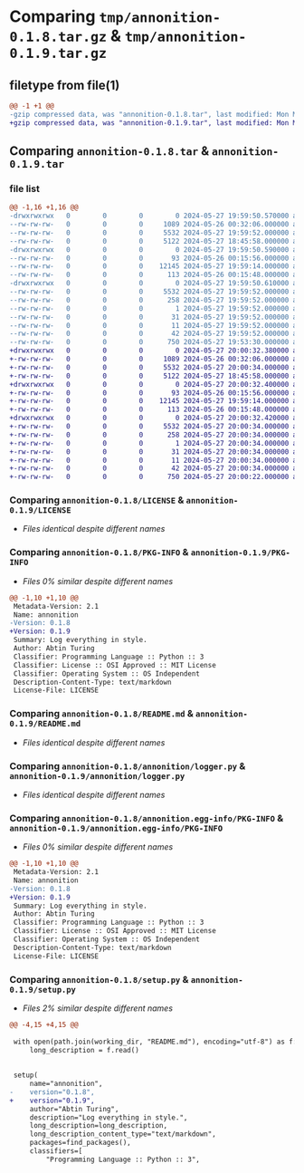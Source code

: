 # Comparing `tmp/annonition-0.1.8.tar.gz` & `tmp/annonition-0.1.9.tar.gz`

## filetype from file(1)

```diff
@@ -1 +1 @@
-gzip compressed data, was "annonition-0.1.8.tar", last modified: Mon May 27 19:59:50 2024, max compression
+gzip compressed data, was "annonition-0.1.9.tar", last modified: Mon May 27 20:00:32 2024, max compression
```

## Comparing `annonition-0.1.8.tar` & `annonition-0.1.9.tar`

### file list

```diff
@@ -1,16 +1,16 @@
-drwxrwxrwx   0        0        0        0 2024-05-27 19:59:50.570000 annonition-0.1.8/
--rw-rw-rw-   0        0        0     1089 2024-05-26 00:32:06.000000 annonition-0.1.8/LICENSE
--rw-rw-rw-   0        0        0     5532 2024-05-27 19:59:52.000000 annonition-0.1.8/PKG-INFO
--rw-rw-rw-   0        0        0     5122 2024-05-27 18:45:58.000000 annonition-0.1.8/README.md
-drwxrwxrwx   0        0        0        0 2024-05-27 19:59:50.590000 annonition-0.1.8/annonition/
--rw-rw-rw-   0        0        0       93 2024-05-26 00:15:56.000000 annonition-0.1.8/annonition/__init__.py
--rw-rw-rw-   0        0        0    12145 2024-05-27 19:59:14.000000 annonition-0.1.8/annonition/logger.py
--rw-rw-rw-   0        0        0      113 2024-05-26 00:15:48.000000 annonition-0.1.8/annonition/main.py
-drwxrwxrwx   0        0        0        0 2024-05-27 19:59:50.610000 annonition-0.1.8/annonition.egg-info/
--rw-rw-rw-   0        0        0     5532 2024-05-27 19:59:52.000000 annonition-0.1.8/annonition.egg-info/PKG-INFO
--rw-rw-rw-   0        0        0      258 2024-05-27 19:59:52.000000 annonition-0.1.8/annonition.egg-info/SOURCES.txt
--rw-rw-rw-   0        0        0        1 2024-05-27 19:59:52.000000 annonition-0.1.8/annonition.egg-info/dependency_links.txt
--rw-rw-rw-   0        0        0       31 2024-05-27 19:59:52.000000 annonition-0.1.8/annonition.egg-info/requires.txt
--rw-rw-rw-   0        0        0       11 2024-05-27 19:59:52.000000 annonition-0.1.8/annonition.egg-info/top_level.txt
--rw-rw-rw-   0        0        0       42 2024-05-27 19:59:52.000000 annonition-0.1.8/setup.cfg
--rw-rw-rw-   0        0        0      750 2024-05-27 19:53:30.000000 annonition-0.1.8/setup.py
+drwxrwxrwx   0        0        0        0 2024-05-27 20:00:32.380000 annonition-0.1.9/
+-rw-rw-rw-   0        0        0     1089 2024-05-26 00:32:06.000000 annonition-0.1.9/LICENSE
+-rw-rw-rw-   0        0        0     5532 2024-05-27 20:00:34.000000 annonition-0.1.9/PKG-INFO
+-rw-rw-rw-   0        0        0     5122 2024-05-27 18:45:58.000000 annonition-0.1.9/README.md
+drwxrwxrwx   0        0        0        0 2024-05-27 20:00:32.400000 annonition-0.1.9/annonition/
+-rw-rw-rw-   0        0        0       93 2024-05-26 00:15:56.000000 annonition-0.1.9/annonition/__init__.py
+-rw-rw-rw-   0        0        0    12145 2024-05-27 19:59:14.000000 annonition-0.1.9/annonition/logger.py
+-rw-rw-rw-   0        0        0      113 2024-05-26 00:15:48.000000 annonition-0.1.9/annonition/main.py
+drwxrwxrwx   0        0        0        0 2024-05-27 20:00:32.420000 annonition-0.1.9/annonition.egg-info/
+-rw-rw-rw-   0        0        0     5532 2024-05-27 20:00:34.000000 annonition-0.1.9/annonition.egg-info/PKG-INFO
+-rw-rw-rw-   0        0        0      258 2024-05-27 20:00:34.000000 annonition-0.1.9/annonition.egg-info/SOURCES.txt
+-rw-rw-rw-   0        0        0        1 2024-05-27 20:00:34.000000 annonition-0.1.9/annonition.egg-info/dependency_links.txt
+-rw-rw-rw-   0        0        0       31 2024-05-27 20:00:34.000000 annonition-0.1.9/annonition.egg-info/requires.txt
+-rw-rw-rw-   0        0        0       11 2024-05-27 20:00:34.000000 annonition-0.1.9/annonition.egg-info/top_level.txt
+-rw-rw-rw-   0        0        0       42 2024-05-27 20:00:34.000000 annonition-0.1.9/setup.cfg
+-rw-rw-rw-   0        0        0      750 2024-05-27 20:00:22.000000 annonition-0.1.9/setup.py
```

### Comparing `annonition-0.1.8/LICENSE` & `annonition-0.1.9/LICENSE`

 * *Files identical despite different names*

### Comparing `annonition-0.1.8/PKG-INFO` & `annonition-0.1.9/PKG-INFO`

 * *Files 0% similar despite different names*

```diff
@@ -1,10 +1,10 @@
 Metadata-Version: 2.1
 Name: annonition
-Version: 0.1.8
+Version: 0.1.9
 Summary: Log everything in style.
 Author: Abtin Turing
 Classifier: Programming Language :: Python :: 3
 Classifier: License :: OSI Approved :: MIT License
 Classifier: Operating System :: OS Independent
 Description-Content-Type: text/markdown
 License-File: LICENSE
```

### Comparing `annonition-0.1.8/README.md` & `annonition-0.1.9/README.md`

 * *Files identical despite different names*

### Comparing `annonition-0.1.8/annonition/logger.py` & `annonition-0.1.9/annonition/logger.py`

 * *Files identical despite different names*

### Comparing `annonition-0.1.8/annonition.egg-info/PKG-INFO` & `annonition-0.1.9/annonition.egg-info/PKG-INFO`

 * *Files 0% similar despite different names*

```diff
@@ -1,10 +1,10 @@
 Metadata-Version: 2.1
 Name: annonition
-Version: 0.1.8
+Version: 0.1.9
 Summary: Log everything in style.
 Author: Abtin Turing
 Classifier: Programming Language :: Python :: 3
 Classifier: License :: OSI Approved :: MIT License
 Classifier: Operating System :: OS Independent
 Description-Content-Type: text/markdown
 License-File: LICENSE
```

### Comparing `annonition-0.1.8/setup.py` & `annonition-0.1.9/setup.py`

 * *Files 2% similar despite different names*

```diff
@@ -4,15 +4,15 @@
 
 with open(path.join(working_dir, "README.md"), encoding="utf-8") as f:
     long_description = f.read()
 
 
 setup(
     name="annonition",
-    version="0.1.8",
+    version="0.1.9",
     author="Abtin Turing",
     description="Log everything in style.",
     long_description=long_description,
     long_description_content_type="text/markdown",
     packages=find_packages(),
     classifiers=[
         "Programming Language :: Python :: 3",
```

